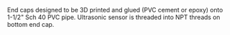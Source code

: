 End caps designed to be 3D printed and glued (PVC cement or epoxy) onto 1-1/2" Sch 40 PVC pipe. Ultrasonic sensor is threaded into NPT threads on bottom end cap. 
